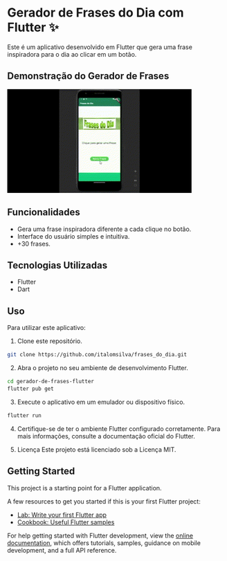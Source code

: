 # Gerador de Frases do Dia com Flutter ✨

Este é um aplicativo desenvolvido em Flutter que gera uma frase inspiradora para o dia ao clicar em um botão. 

## Demonstração do Gerador de Frases

![Demonstração do Aplicativo](frases_do_dia/doc/showApp.gif)

## Funcionalidades

- Gera uma frase inspiradora diferente a cada clique no botão.
- Interface do usuário simples e intuitiva.
- +30 frases.

## Tecnologias Utilizadas

- Flutter
- Dart

## Uso

Para utilizar este aplicativo:

1. Clone este repositório.
```bash
git clone https://github.com/italomsilva/frases_do_dia.git
```
   
2. Abra o projeto no seu ambiente de desenvolvimento Flutter.
```bash
cd gerador-de-frases-flutter
flutter pub get
```

3. Execute o aplicativo em um emulador ou dispositivo físico.
```bash
flutter run
```
4. Certifique-se de ter o ambiente Flutter configurado corretamente. Para mais informações, consulte a documentação oficial do Flutter.
   
5. Licença
Este projeto está licenciado sob a Licença MIT.


## Getting Started

This project is a starting point for a Flutter application.

A few resources to get you started if this is your first Flutter project:

- [Lab: Write your first Flutter app](https://docs.flutter.dev/get-started/codelab)
- [Cookbook: Useful Flutter samples](https://docs.flutter.dev/cookbook)

For help getting started with Flutter development, view the
[online documentation](https://docs.flutter.dev/), which offers tutorials,
samples, guidance on mobile development, and a full API reference.
